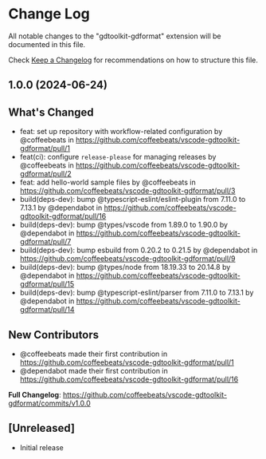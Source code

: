 # Change Log

All notable changes to the "gdtoolkit-gdformat" extension will be documented in this file.

Check [Keep a Changelog](http://keepachangelog.com/) for recommendations on how to structure this file.

## 1.0.0 (2024-06-24)

## What's Changed
* feat: set up repository with workflow-related configuration by @coffeebeats in https://github.com/coffeebeats/vscode-gdtoolkit-gdformat/pull/1
* feat(ci): configure `release-please` for managing releases by @coffeebeats in https://github.com/coffeebeats/vscode-gdtoolkit-gdformat/pull/2
* feat: add hello-world sample files by @coffeebeats in https://github.com/coffeebeats/vscode-gdtoolkit-gdformat/pull/3
* build(deps-dev): bump @typescript-eslint/eslint-plugin from 7.11.0 to 7.13.1 by @dependabot in https://github.com/coffeebeats/vscode-gdtoolkit-gdformat/pull/16
* build(deps-dev): bump @types/vscode from 1.89.0 to 1.90.0 by @dependabot in https://github.com/coffeebeats/vscode-gdtoolkit-gdformat/pull/7
* build(deps-dev): bump esbuild from 0.20.2 to 0.21.5 by @dependabot in https://github.com/coffeebeats/vscode-gdtoolkit-gdformat/pull/9
* build(deps-dev): bump @types/node from 18.19.33 to 20.14.8 by @dependabot in https://github.com/coffeebeats/vscode-gdtoolkit-gdformat/pull/15
* build(deps-dev): bump @typescript-eslint/parser from 7.11.0 to 7.13.1 by @dependabot in https://github.com/coffeebeats/vscode-gdtoolkit-gdformat/pull/14

## New Contributors
* @coffeebeats made their first contribution in https://github.com/coffeebeats/vscode-gdtoolkit-gdformat/pull/1
* @dependabot made their first contribution in https://github.com/coffeebeats/vscode-gdtoolkit-gdformat/pull/16

**Full Changelog**: https://github.com/coffeebeats/vscode-gdtoolkit-gdformat/commits/v1.0.0

## [Unreleased]

- Initial release
